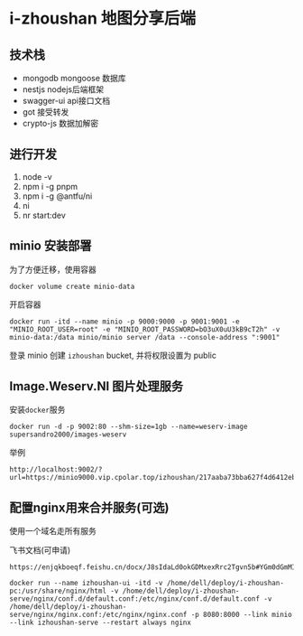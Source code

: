 # i-zhoushan 地图分享后端


## 技术栈

- mongodb mongoose 数据库
- nestjs nodejs后端框架
- swagger-ui api接口文档
- got 接受转发
- crypto-js 数据加解密

## 进行开发

1. node -v
2. npm i -g pnpm
3. npm i -g @antfu/ni
4. ni 
5. nr start:dev

## minio 安装部署

为了方便迁移，使用容器

```
docker volume create minio-data
```

开启容器
```
docker run -itd --name minio -p 9000:9000 -p 9001:9001 -e "MINIO_ROOT_USER=root" -e "MINIO_ROOT_PASSWORD=bO3uX0uU3kB9cT2h" -v minio-data:/data minio/minio server /data --console-address ":9001"
```
登录 minio 创建 `izhoushan` bucket, 并将权限设置为 public


## Image.Weserv.Nl 图片处理服务

安装`docker`服务

```
docker run -d -p 9002:80 --shm-size=1gb --name=weserv-image supersandro2000/images-weserv
```

举例
```
http://localhost:9002/?url=https://minio9000.vip.cpolar.top/izhoushan/217aaba73bba627f4d6412ebc1fde8a52f0b66b3156f8dca47e79c9673a95e84fad04c9f7038fafca423c61c9a60b552d2b3b4a9af736e3d261b1c62fad41627.png&w=300&h=300
```

## 配置nginx用来合并服务(可选)

使用一个域名走所有服务

飞书文档(可申请)
```
https://enjqkboeqf.feishu.cn/docx/J8sIdaLd0okGDMxexRrc2Tgvn5b#YGm0dGmMIo0eYIxW2RwcLJMnnNh
```
```
docker run --name izhoushan-ui -itd -v /home/dell/deploy/i-zhoushan-pc:/usr/share/nginx/html -v /home/dell/deploy/i-zhoushan-serve/nginx/conf.d/default.conf:/etc/nginx/conf.d/default.conf -v /home/dell/deploy/i-zhoushan-serve/nginx/nginx.conf:/etc/nginx/nginx.conf -p 8080:8000 --link minio --link izhoushan-serve --restart always nginx
```
